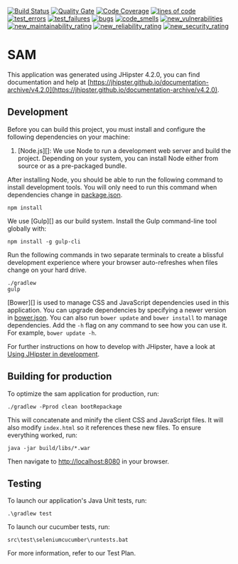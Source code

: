 [![Build Status](https://eynorey.visualstudio.com/_apis/public/build/definitions/a5593139-cad8-4cc9-bb8c-b0b77cda90b0/9/badge)](https://eynorey.visualstudio.com/SAM%20-%20Smartify%20The%20World/_build/index?context=allDefinitions&path=%5C&definitionId=9&_a=completed)
[![Quality Gate](http://193.196.7.25/api/badges/gate?key=io.bookster:bookster-2)](https://sonarcloud.io/dashboard?id=sam_new)
[![Code Coverage](https://sonarcloud.io/api/badges/measure?key=sam_new&metric=coverage)](https://sonarcloud.io/dashboard?id=sam_new)
[![lines of code](https://sonarcloud.io/api/badges/measure?key=sam_new&metric=lines)](https://sonarcloud.io/dashboard?id=sam_new)
[![test_errors](https://sonarcloud.io/api/badges/measure?key=sam_new&metric=test_errors)](https://sonarcloud.io/dashboard?id=sam_new)
[![test_failures](https://sonarcloud.io/api/badges/measure?key=sam_new&metric=test_failures)](https://sonarcloud.io/dashboard?id=sam_new)
[![bugs](https://sonarcloud.io/api/badges/measure?key=sam_new&metric=bugs)](https://sonarcloud.io/dashboard?id=sam_new)
[![code_smells](https://sonarcloud.io/api/badges/measure?key=sam_new&metric=new_code_smells)](https://sonarcloud.io/dashboard?id=sam_new)
[![new_vulnerabilities](https://sonarcloud.io/api/badges/measure?key=sam_new&metric=new_vulnerabilities)](https://sonarcloud.io/dashboard?id=sam_new)
[![new_maintainability_rating](https://sonarcloud.io/api/badges/measure?key=sam_new&metric=new_maintainability_rating)](https://sonarcloud.io/dashboard?id=sam_new)
[![new_reliability_rating](https://sonarcloud.io/api/badges/measure?key=sam_new&metric=new_reliability_rating)](https://sonarcloud.io/dashboard?id=sam_new)
[![new_security_rating](https://sonarcloud.io/api/badges/measure?key=sam_new&metric=new_security_rating)](https://sonarcloud.io/dashboard?id=sam_new)


# SAM
This application was generated using JHipster 4.2.0, you can find documentation and help at [https://jhipster.github.io/documentation-archive/v4.2.0](https://jhipster.github.io/documentation-archive/v4.2.0).

## Development

Before you can build this project, you must install and configure the following dependencies on your machine:

1. [Node.js][]: We use Node to run a development web server and build the project.
   Depending on your system, you can install Node either from source or as a pre-packaged bundle.

After installing Node, you should be able to run the following command to install development tools.
You will only need to run this command when dependencies change in [package.json](package.json).

    npm install

We use [Gulp][] as our build system. Install the Gulp command-line tool globally with:

    npm install -g gulp-cli

Run the following commands in two separate terminals to create a blissful development experience where your browser
auto-refreshes when files change on your hard drive.

    ./gradlew
    gulp

[Bower][] is used to manage CSS and JavaScript dependencies used in this application. You can upgrade dependencies by
specifying a newer version in [bower.json](bower.json). You can also run `bower update` and `bower install` to manage dependencies.
Add the `-h` flag on any command to see how you can use it. For example, `bower update -h`.

For further instructions on how to develop with JHipster, have a look at [Using JHipster in development](https://jhipster.github.io/development/).


## Building for production

To optimize the sam application for production, run:

    ./gradlew -Pprod clean bootRepackage

This will concatenate and minify the client CSS and JavaScript files. It will also modify `index.html` so it references these new files.
To ensure everything worked, run:

    java -jar build/libs/*.war

Then navigate to [http://localhost:8080](http://localhost:8080) in your browser.

## Testing

To launch our application's Java Unit tests, run:

    .\gradlew test

To launch our cucumber tests, run:

    src\test\seleniumcucumber\runtests.bat

For more information, refer to our Test Plan.